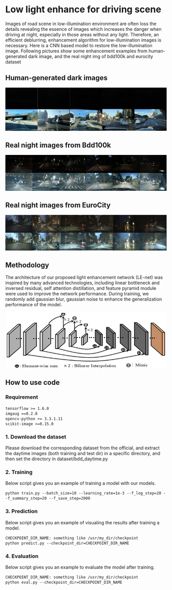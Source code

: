 # Low light enhance for driving scene
Images of road scene in low-illumination environment are often loss the details revealing the essence of images which increases the danger when driving at night, especially in those areas without any light. Therefore, an efficient deblurring, enhancement algorithm for low-illumination images is necessary. Here is a CNN based model to restore the low-illumination image. Following pictures show some enhancement examples from human-generated dark image, and the real night img of bdd100k and eurocity dataset
## Human-generated dark images
![low_illumination_disp](pictures/display.png)
## Real night images from Bdd100k
![low_illumination_disp1](pictures/bdd100k.png)
## Real night images from EuroCity
![low_illumination_disp1](pictures/europecity.png)

## Methodology
The architecture of our proposed light enhancement network (LE-net) was inspired by many advanced technologies, including linear bottleneck and inversed residual, self attention distillation, and feature pyramid module were used to improve the network performance. During training, we randomly add gaussian blur, gaussian noise to enhance the generalization performance of the model. 
<div align=center><img width="500" height="176" src="pictures/net_structure.png"></div>

## How to use code
### Requirement
```
tensorflow >= 1.6.0
imgaug ==0.2.8
opencv-python >= 3.3.1.11
scikit-image >=0.15.0
```
### 1. Download the dataset
Please download the corresponding dataset from the official, and extract the daytime images (both training and test dir) in a specific directory, and then set the directory in dataset/bdd_daytime.py
### 2. Training
Below script gives you an example of training a model with our models.
```
python train.py --batch_size=10 --learning_rate=1e-3 --f_log_step=20 --f_summary_step=20 --f_save_step=2000
```
### 3. Prediction
Below script gives you an example of visualing the results after training a model.
```
CHECKPOINT_DIR_NAME: something like /usr/my_dir/checkpoint
python predict.py --checkpoint_dir=CHECKPOINT_DIR_NAME
```
### 4. Evaluation
Below script gives you an example to evaluate the model after training.
```
CHECKPOINT_DIR_NAME: something like /usr/my_dir/checkpoint
python eval.py --checkpoint_dir=CHECKPOINT_DIR_NAME
```
